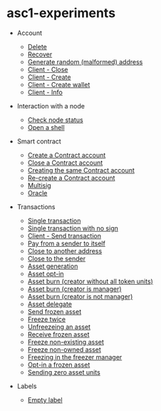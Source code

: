 # asc1-experiments

- Account
  - [Delete]()
  - [Recover]()
  - [Generate random (malformed) address]()
  - [Client - Close]()
  - [Client - Create]()
  - [Client - Create wallet]()
  - [Client - Info]()

- Interaction with a node
  - [Check node status]()
  - [Open a shell]()

- Smart contract
  - [Create a Contract account]()
  - [Close a Contract account]()
  - [Creating the same Contract account]()
  - [Re-create a Contract account]()
  - [Multisig]()
  - [Oracle]()

- Transactions
  - [Single transaction](https://github.com/asc1-experimenter/asc1-experiments/blob/master/transactions/single_transaction.md#single_transaction)
  - [Single transaction with no sign](https://github.com/asc1-experimenter/asc1-experiments/blob/master/transactions/single_transaction_no_sign.md#send_single_transaction_no_sign)
  - [Client - Send transaction](https://github.com/asc1-experimenter/asc1-experiments/blob/master/transactions/client_nodejs/send.js#send_single_transaction)
  - [Pay from a sender to itself](https://github.com/asc1-experimenter/asc1-experiments/blob/master/transactions/tx-pay-snd_eq_rcv.md#pay-sender-eq-receiver)
  - [Close to another address](https://github.com/asc1-experimenter/asc1-experiments/blob/master/transactions/tx-close.md#close-to-another-address)
  - [Close to the sender](https://github.com/asc1-experimenter/asc1-experiments/blob/master/transactions/tx-close.md#close-to-the-sender)
  - [Asset generation](https://github.com/asc1-experimenter/asc1-experiments/blob/master/transactions/tx-gen-optin-burn.md#gen)
  - [Asset opt-in](https://github.com/asc1-experimenter/asc1-experiments/blob/master/transactions/tx-gen-optin-burn.md#opt-in)
  - [Asset burn (creator without all token units)](https://github.com/asc1-experimenter/asc1-experiments/blob/master/transactions/tx-gen-optin-burn.md#burn-creator-without-all-token-units)
  - [Asset burn (creator is manager)](https://github.com/asc1-experimenter/asc1-experiments/blob/master/transactions/tx-gen-optin-burn.md#burn-creator-is-manager)
  - [Asset burn (creator is not manager)](https://github.com/asc1-experimenter/asc1-experiments/blob/master/transactions/tx-gen-optin-burn.md#burn-creator-is-not-manager)
  - [Asset delegate](https://github.com/asc1-experimenter/asc1-experiments/blob/master/transactions/tx-asset-config.md#delegate)
  - [Send frozen asset](https://github.com/asc1-experimenter/asc1-experiments/blob/master/transactions/tx-freeze.md#send-frozen-asset)
  - [Freeze twice](https://github.com/asc1-experimenter/asc1-experiments/blob/master/transactions/tx-freeze.md#freeze-twice)
  - [Unfreezeing an asset](https://github.com/asc1-experimenter/asc1-experiments/blob/master/transactions/tx-freeze.md#unfreezing-an-asset)
  - [Receive frozen asset](https://github.com/asc1-experimenter/asc1-experiments/blob/master/transactions/tx-freeze.md#receive-frozen-asset)
  - [Freeze non-existing asset](https://github.com/asc1-experimenter/asc1-experiments/blob/master/transactions/tx-freeze.md#freeze-non-existing-asset)
  - [Freeze non-owned asset](https://github.com/asc1-experimenter/asc1-experiments/blob/master/transactions/tx-freeze.md#freeze-non-owned-asset)
  - [Freezing in the freezer manager](https://github.com/asc1-experimenter/asc1-experiments/blob/master/transactions/tx-freeze.md#freezing-in-the-freezer-manager)
  - [Opt-in a frozen asset](https://github.com/asc1-experimenter/asc1-experiments/blob/master/transactions/tx-freeze.md#opt-in-a-frozen-asset)
  - [Sending zero asset units](https://github.com/asc1-experimenter/asc1-experiments/blob/master/transactions/tx-freeze.md#sending-zero-asset-units)

- Labels
  - [Empty label](https://github.com/asc1-experimenter/asc1-experiments/blob/master/labels/empty_label.md#empty_label)
